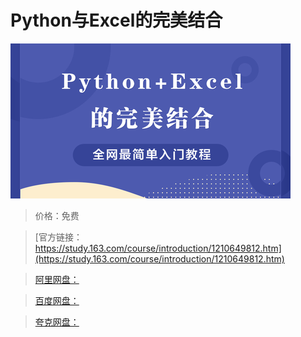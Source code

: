 # Python与Excel的完美结合

![img](../../../assets/study163/free/2710aafed1d947078156e5a296ca6e90.png)

> 价格：免费

> [官方链接：https://study.163.com/course/introduction/1210649812.htm](https://study.163.com/course/introduction/1210649812.htm)

> [阿里网盘：]()

> [百度网盘：]()

> [夸克网盘：]()
